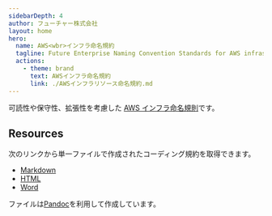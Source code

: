 ```yaml
---
sidebarDepth: 4
author: フューチャー株式会社
layout: home
hero:
  name: AWS<wbr>インフラ命名規約
  tagline: Future Enterprise Naming Convention Standards for AWS infrastructure resource
  actions:
    - theme: brand
      text: AWSインフラ命名規約
      link: ./AWSインフラリソース命名規約.md
---
```


可読性や保守性、拡張性を考慮した [AWS インフラ命名規則](./AWSインフラリソース命名規約.md)です。

## Resources

次のリンクから単一ファイルで作成されたコーディング規約を取得できます。

- [Markdown](https://github.com/future-architect/coding-standards/blob/master/documents/forAWSResource/AWSインフラリソース命名規約.md)
- [HTML](https://github.com/future-architect/coding-standards/blob/gh-pages/resources/AWSインフラリソース命名規約.html)
- [Word](https://github.com/future-architect/coding-standards/raw/gh-pages/resources/AWSインフラリソース命名規約.docx)

ファイルは[Pandoc]を利用して作成しています。

[pandoc]: https://pandoc.org/

